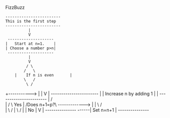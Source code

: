 FizzBuzz

    ------------------------
    This is the first step
    ------------------------
              |
              V
     --------------------
    |   Start at n=1.    |
    | Choose a number p>n|
     --------------------
              |
              V
             / \
            /   \
        |    If n is even       |
            \   /
             \ /
+-----------> |
|             V
|    -----------------------
|  | Increase n by adding 1 |
|    -----------------------
|            / \
|           /   \         Yes
|        /Does n+1=p?\ -------------> |
|        \           /              
|           \   /
|            \ /
|             | No
|             V
|      ---------------
------|   Set n=n+1   |
       ---------------
